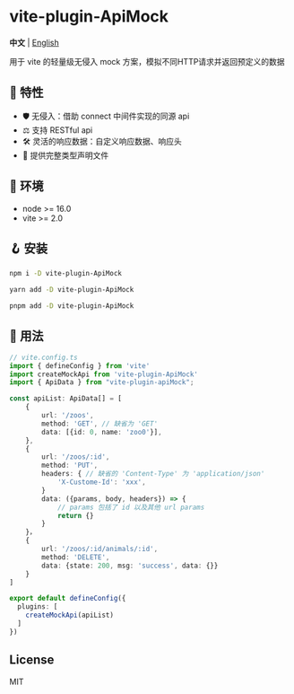 # vite-plugin-ApiMock

**中文** | [English](./README.en_US.md)

用于 vite 的轻量级无侵入 mock 方案，模拟不同HTTP请求并返回预定义的数据

## 📌 特性

- 🛡️ 无侵入：借助 connect 中间件实现的同源 api
- ⚖️ 支持 RESTful api
- 🛠️ 灵活的响应数据：自定义响应数据、响应头
- 🔐 提供完整类型声明文件

## 🐳 环境

- node >= 16.0
- vite >= 2.0

## 🪝 安装

```bash
npm i -D vite-plugin-ApiMock
```
```bash
yarn add -D vite-plugin-ApiMock
```
```bash
pnpm add -D vite-plugin-ApiMock
```

## 🚩 用法

```ts
// vite.config.ts
import { defineConfig } from 'vite'
import createMockApi from 'vite-plugin-ApiMock'
import { ApiData } from "vite-plugin-apiMock";

const apiList: ApiData[] = [
    {
        url: '/zoos',
        method: 'GET', // 缺省为 'GET'
        data: [{id: 0, name: 'zoo0'}],
    },
    {
        url: '/zoos/:id',
        method: 'PUT',
        headers: { // 缺省的 'Content-Type' 为 'application/json'
            'X-Custome-Id': 'xxx',
        }
        data: ({params, body, headers}) => {
            // params 包括了 id 以及其他 url params
            return {}
        }
    }，
    {
        url: '/zoos/:id/animals/:id',
        method: 'DELETE',
        data: {state: 200, msg: 'success', data: {}}
    }
]

export default defineConfig({
  plugins: [
    createMockApi(apiList)
  ]
})
```

## License

MIT